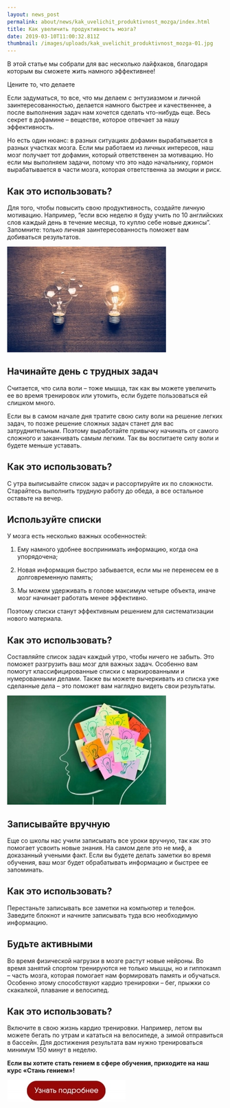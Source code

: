 ```yaml
---
layout: news_post
permalink: about/news/kak_uvelichit_produktivnost_mozga/index.html
title: Как увеличить продуктивность мозга?
date: 2019-03-10T11:00:32.811Z
thumbnail: /images/uploads/kak_uvelichit_produktivnost_mozga-01.jpg
---
```

В этой статье мы собрали для вас несколько лайфхаков, благодаря которым вы сможете жить намного эффективнее!

Цените то, что делаете

Если задуматься, то все, что мы делаем с энтузиазмом и личной заинтересованностью, делается намного быстрее и качественнее, а после выполнения задач нам хочется сделать что-нибудь еще. Весь секрет в дофамине – веществе, которое отвечает за нашу эффективность.

Но есть один нюанс: в разных ситуациях дофамин вырабатывается в разных участках мозга. Если мы работаем из личных интересов, наш мозг получает тот дофамин, который ответственен за мотивацию. Но если мы выполняем задачи, потому что это надо начальнику, гормон вырабатывается в части мозга, которая ответственна за эмоции и риск.

## Как это использовать?

Для того, чтобы повысить свою продуктивность, создайте личную мотивацию. Например, “если всю неделю я буду учить по 10 английских слов каждый день в течение месяца, то куплю себе новые джинсы”. Запомните: только личная заинтересованность поможет вам добиваться результатов.

![](/images/uploads/kak_uvelichit_produktivnost_mozga-02.jpg)

## Начинайте день с трудных задач

Считается, что сила воли – тоже мышца, так как вы можете увеличить ее во время тренировок или утомить, если будете пользоваться ей слишком много.

Если вы в самом начале дня тратите свою силу воли на решение легких задач, то позже решение сложных задач станет для вас затруднительным. Поэтому выработайте привычку начинать от самого сложного и заканчивать самым легким. Так вы воспитаете силу воли и будете меньше уставать.

## Как это использовать?

С утра выписывайте список задач и рассортируйте их по сложности. Старайтесь выполнить трудную работу до обеда, а все остальное оставьте на вечер.

## Используйте списки

У мозга есть несколько важных особенностей:

1. Ему намного удобнее воспринимать информацию, когда она упорядочена;

2. Новая информация быстро забывается, если мы не перенесем ее в долговременную память;

3. Мы можем удерживать в голове максимум четыре объекта, иначе мозг начинает работать менее эффективно.

Поэтому списки станут эффективным решением для систематизации нового материала.

## Как это использовать?

Составляйте список задач каждый утро, чтобы ничего не забыть. Это поможет разгрузить ваш мозг для важных задач. Особенно вам помогут классифицированные списки с маркированными и нумерованными делами. Также вы можете вычеркивать из списка уже сделанные дела – это поможет вам наглядно видеть свои результаты.

![](/images/uploads/kak_uvelichit_produktivnost_mozga-03.jpg)

## Записывайте вручную

Еще со школы нас учили записывать все уроки вручную, так как это помогает усвоить новые знания. На самом деле это не миф, а доказанный учеными факт. Если вы будете делать заметки во время обучения, ваш мозг будет обрабатывать информацию и быстрее ее запоминать.

## Как это использовать?

Перестаньте записывать все заметки на компьютер и телефон. Заведите блокнот и начните записывать туда всю необходимую информацию.

## Будьте активными

Во время физической нагрузки в мозге растут новые нейроны. Во время занятий спортом тренируются не только мышцы, но и гиппокамп – часть мозга, которая помогает нам формировать память и обучаться. Особенно этому способствуют кардио тренировки – бег, прыжки со скакалкой, плавание и велосипед.

## Как это использовать?

Включите в свою жизнь кардио тренировки. Например, летом вы можете бегать по утрам и кататься на велосипеде, а зимой отправиться в бассейн. Для достижения результата вам нужно тренироваться минимум 150 минут в неделю.

**Если вы хотите стать гением в сфере обучения, приходите на наш курс «Стань гением»!**

[![](/images/uploads/kak_uvelichit_produktivnost_mozga-04.jpg)](https://advance-club.ru/course/stan_geniem-spb)